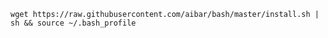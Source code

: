     wget https://raw.githubusercontent.com/aibar/bash/master/install.sh | sh && source ~/.bash_profile
